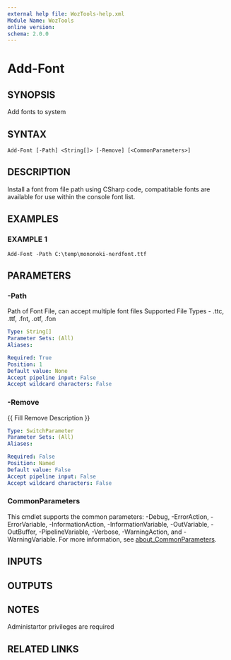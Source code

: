 ```yaml
---
external help file: WozTools-help.xml
Module Name: WozTools
online version:
schema: 2.0.0
---
```


# Add-Font

## SYNOPSIS
Add fonts to system

## SYNTAX

```
Add-Font [-Path] <String[]> [-Remove] [<CommonParameters>]
```

## DESCRIPTION
Install a font from file path using CSharp code, compatitable fonts are available for use within the console font list.

## EXAMPLES

### EXAMPLE 1
```
Add-Font -Path C:\temp\mononoki-nerdfont.ttf
```

## PARAMETERS

### -Path
Path of Font File, can accept multiple font files
Supported File Types - .ttc, .ttf, .fnt, .otf, .fon

```yaml
Type: String[]
Parameter Sets: (All)
Aliases:

Required: True
Position: 1
Default value: None
Accept pipeline input: False
Accept wildcard characters: False
```

### -Remove
{{ Fill Remove Description }}

```yaml
Type: SwitchParameter
Parameter Sets: (All)
Aliases:

Required: False
Position: Named
Default value: False
Accept pipeline input: False
Accept wildcard characters: False
```

### CommonParameters
This cmdlet supports the common parameters: -Debug, -ErrorAction, -ErrorVariable, -InformationAction, -InformationVariable, -OutVariable, -OutBuffer, -PipelineVariable, -Verbose, -WarningAction, and -WarningVariable. For more information, see [about_CommonParameters](http://go.microsoft.com/fwlink/?LinkID=113216).

## INPUTS

## OUTPUTS

## NOTES
Administartor privileges are required

## RELATED LINKS

